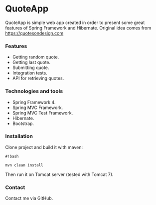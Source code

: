 # QuoteApp #

QuoteApp is simple web app created in order to present some great features of Spring Framework and Hibernate. Original idea comes from https://quotesondesign.com 
 
### Features ###

* Getting random quote.
* Getting last quote.
* Submitting quote.
* Integration tests.
* API for retrieving quotes.

### Technologies and tools ###
* Spring Framework 4.
* Spring MVC Framework.
* Spring MVC Test Framework.
* Hibernate.
* Bootstrap.

### Installation ###

Clone project and build it with maven:

```
#!bash

mvn clean install
```
Then run it on Tomcat server (tested with Tomcat 7).


### Contact ###

Contact me via GitHub.